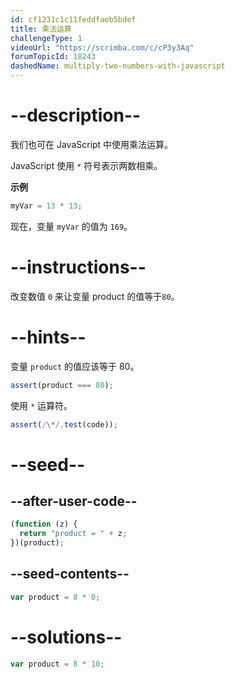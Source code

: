 ```yaml
---
id: cf1231c1c11feddfaeb5bdef
title: 乘法运算
challengeType: 1
videoUrl: "https://scrimba.com/c/cP3y3Aq"
forumTopicId: 18243
dashedName: multiply-two-numbers-with-javascript
---
```


# --description--

我们也可在 JavaScript 中使用乘法运算。

JavaScript 使用 `*` 符号表示两数相乘。

**示例**

```js
myVar = 13 * 13;
```

现在，变量 `myVar` 的值为 `169`。

# --instructions--

改变数值 `0` 来让变量 product 的值等于`80`。

# --hints--

变量 `product` 的值应该等于 80。

```js
assert(product === 80);
```

使用 `*` 运算符。

```js
assert(/\*/.test(code));
```

# --seed--

## --after-user-code--

```js
(function (z) {
  return "product = " + z;
})(product);
```

## --seed-contents--

```js
var product = 8 * 0;
```

# --solutions--

```js
var product = 8 * 10;
```

